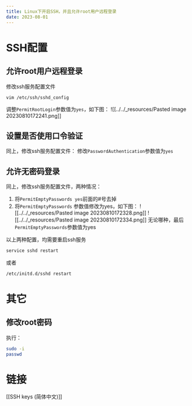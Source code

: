 ```yaml
---
title: Linux下开启SSH，并且允许root用户远程登录
date: 2023-08-01
---
```

# SSH配置

## 允许root用户远程登录

修改ssh服务配置文件
```sh
vim /etc/ssh/sshd_config
```
调整`PermitRootLogin`参数值为`yes`，如下图：
![[../../_resources/Pasted image 20230810172241.png]]

## 设置是否使用口令验证

同上，修改ssh服务配置文件：
修改`PasswordAuthentication`参数值为`yes`

## 允许无密码登录

同上，修改ssh服务配置文件，两种情况：
1. 将`PermitEmptyPasswords yes`前面的#号去掉
2. 将`PermitEmptyPasswords` 参数值修改为yes，如下图：
![[../../_resources/Pasted image 20230810172328.png]]
![[../../_resources/Pasted image 20230810172334.png]]
无论哪种，最后`PermitEmptyPasswords`参数值为yes

以上两种配置，均需要重启ssh服务
```sh
service sshd restart  
```
或者
```sh
/etc/initd.d/sshd restart
```
# 其它

## 修改root密码

执行：
```sh
sudo -i
passwd
```

# 链接

[[SSH keys (简体中文)]]
